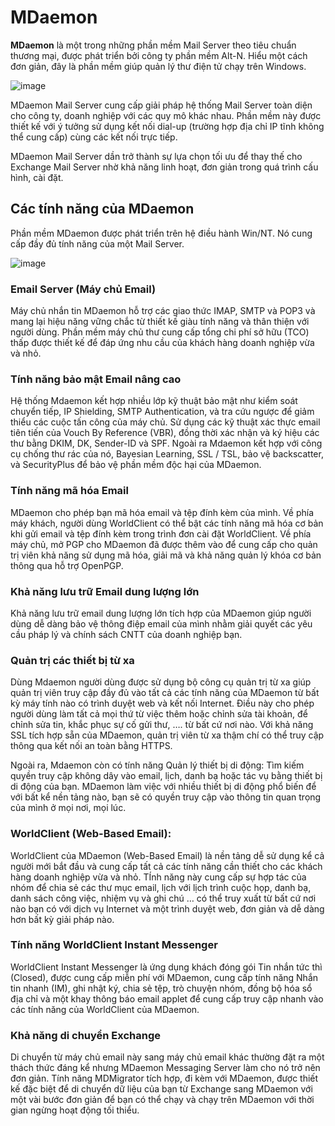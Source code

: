 # MDaemon

**MDaemon** là một trong những phần mềm Mail Server theo tiêu chuẩn thương mại, được phát triển bởi công ty phần mềm Alt-N. Hiểu một cách đơn giản, đây là phần mềm giúp quản lý thư điện tử chạy trên Windows.

![image](https://user-images.githubusercontent.com/111716161/191892509-cfbbd762-a96d-4c91-ba70-39fc6c990f9d.png)

MDaemon Mail Server cung cấp giải pháp hệ thống Mail Server toàn diện cho công ty, doanh nghiệp với các quy mô khác nhau. Phần mềm này được thiết kế với ý tưởng sử dụng kết nối dial-up (trường hợp địa chỉ IP tĩnh không thể cung cấp) cùng các kết nối trực tiếp.

MDaemon Mail Server dần trở thành sự lựa chọn tối ưu để thay thế cho Exchange Mail Server nhờ khả năng linh hoạt, đơn giản trong quá trình cấu hình, cài đặt.

## Các tính năng của MDaemon

Phần mềm MDaemon được phát triển trên hệ điều hành Win/NT. Nó cung cấp đầy đủ tính năng của một Mail Server. 

![image](https://user-images.githubusercontent.com/111716161/191892569-92d87483-6f16-430e-b372-f2a9886fc8b8.png)

### Email Server (Máy chủ Email)

Máy chủ nhắn tin MDaemon hỗ trợ các giao thức IMAP, SMTP và POP3 và mang lại hiệu năng vững chắc từ thiết kế giàu tính năng và thân thiện với người dùng. Phần mềm máy chủ thư cung cấp tổng chi phí sở hữu (TCO) thấp được thiết kế để đáp ứng nhu cầu của khách hàng doanh nghiệp vừa và nhỏ.

### Tính năng bảo mật Email nâng cao

Hệ thống Mdaemon kết hợp nhiều lớp kỹ thuật bảo mật như kiểm soát chuyển tiếp, IP Shielding, SMTP Authentication, và tra cứu ngược để giảm thiểu các cuộc tấn công của máy chủ. Sử dụng các kỹ thuật xác thực email tiên tiến của Vouch By Reference (VBR), đồng thời xác nhận và ký hiệu các thư bằng DKIM, DK, Sender-ID và SPF. Ngoài ra Mdaemon kết hợp với công cụ chống thư rác của nó, Bayesian Learning, SSL / TSL, bảo vệ backscatter, và SecurityPlus để bảo vệ phần mềm độc hại của MDaemon.

### Tính năng mã hóa Email

MDaemon cho phép bạn mã hóa email và tệp đính kèm của mình. Về phía máy khách, người dùng WorldClient có thể bật các tính năng mã hóa cơ bản khi gửi email và tệp đính kèm trong trình đơn cài đặt WorldClient. Về phía máy chủ, mở PGP cho MDaemon đã được thêm vào để cung cấp cho quản trị viên khả năng sử dụng mã hóa, giải mã và khả năng quản lý khóa cơ bản thông qua hỗ trợ OpenPGP.

### Khả năng lưu trữ Email dung lượng lớn

Khả năng lưu trữ email dung lượng lớn tích hợp của MDaemon giúp người dùng dễ dàng bảo vệ thông điệp email của mình nhằm giải quyết các yêu cầu pháp lý và chính sách CNTT của doanh nghiệp bạn.

### Quản trị các thiết bị từ xa

Dùng Mdaemon người dùng được sử dụng bộ công cụ quản trị từ xa giúp quản trị viên truy cập đầy đủ vào tất cả các tính năng của MDaemon từ bất kỳ máy tính nào có trình duyệt web và kết nối Internet. Điều này cho phép người dùng làm tất cả mọi thứ từ việc thêm hoặc chỉnh sửa tài khoản, để chỉnh sửa tin, khắc phục sự cố gửi thư, …. từ bất cứ nơi nào. Với khả năng SSL tích hợp sẵn của MDaemon, quản trị viên từ xa thậm chí có thể truy cập thông qua kết nối an toàn bằng HTTPS.

Ngoài ra, Mdaemon còn có tính năng Quản lý thiết bị di động: Tìm kiếm quyền truy cập không dây vào email, lịch, danh bạ hoặc tác vụ bằng thiết bị di động của bạn. MDaemon làm việc với nhiều thiết bị di động phổ biến để với bất kể nền tảng nào, bạn sẽ có quyền truy cập vào thông tin quan trọng của mình ở mọi nơi, mọi lúc.

### WorldClient (Web-Based Email):

WorldClient của MDaemon (Web-Based Email) là nền tảng dễ sử dụng kể cả người mới bắt đầu và cung cấp tất cả các tính năng cần thiết cho các khách hàng doanh nghiệp vừa và nhỏ. TÍnh năng này cung cấp sự hợp tác của nhóm để chia sẻ các thư mục email, lịch với lịch trình cuộc họp, danh bạ, danh sách công việc, nhiệm vụ và ghi chú … có thể truy xuất từ bất cứ nơi nào bạn có với dịch vụ Internet và một trình duyệt web, đơn giản và dễ dàng hơn bất kỳ giải pháp nào.

### Tính năng WorldClient Instant Messenger

WorldClient Instant Messenger là ứng dụng khách đóng gói Tin nhắn tức thì (Closed), được cung cấp miễn phí với MDaemon, cung cấp tính năng Nhắn tin nhanh (IM), ghi nhật ký, chia sẻ tệp, trò chuyện nhóm, đồng bộ hóa sổ địa chỉ và một khay thông báo email applet để cung cấp truy cập nhanh vào các tính năng của WorldClient của MDaemon.

### Khả năng di chuyển Exchange

Di chuyển từ máy chủ email này sang máy chủ email khác thường đặt ra một thách thức đáng kể nhưng MDaemon Messaging Server làm cho nó trở nên đơn giản. Tính năng MDMigrator tích hợp, đi kèm với MDaemon, được thiết kế đặc biệt để di chuyển dữ liệu của bạn từ Exchange sang MDaemon với một vài bước đơn giản để bạn có thể chạy và chạy trên MDaemon với thời gian ngừng hoạt động tối thiểu.
